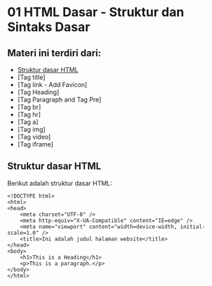 # 01 HTML Dasar - Struktur dan Sintaks Dasar

## Materi ini terdiri dari:
* [Struktur dasar HTML](https://github.com/Juwono136/SCB_Coding#struktur-dasar-html)
* [Tag title]
* [Tag link - Add Favicon]
* [Tag Heading]
* [Tag Paragraph and Tag Pre]
* [Tag br]
* [Tag hr]
* [Tag a]
* [Tag img]
* [Tag video]
* [Tag iframe]

## Struktur dasar HTML

Berikut adalah struktur dasar HTML:
```html5
<!DOCTYPE html>
<html>
<head>
    <meta charset="UTF-8" />
    <meta http-equiv="X-UA-Compatible" content="IE=edge" />
    <meta name="viewport" content="width=device-width, initial-scale=1.0" />
    <title>Ini adalah judul halaman website</title>
</head>
<body>
    <h1>This is a Heading</h1>
    <p>This is a paragraph.</p>
</body>
</html>
```
